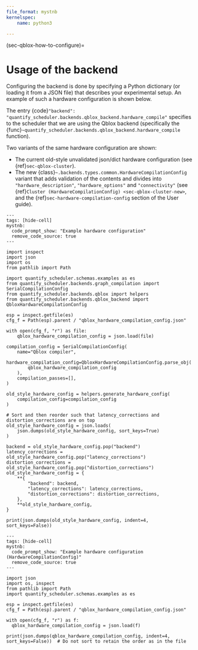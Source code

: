 ```yaml
---
file_format: mystnb
kernelspec:
    name: python3

---
```

(sec-qblox-how-to-configure)=

# Usage of the backend

Configuring the backend is done by specifying a Python dictionary (or loading it from a JSON file)
that describes your experimental setup. An example of such a hardware configuration is shown below.

The entry {code}`"backend": "quantify_scheduler.backends.qblox_backend.hardware_compile"` specifies to the scheduler
that we are using the Qblox backend (specifically the {func}`~quantify_scheduler.backends.qblox_backend.hardware_compile` function).

Two variants of the same hardware configuration are shown: 
- The current old-style unvalidated json/dict hardware configuration (see {ref}`sec-qblox-cluster`).
- The new {class}`~.backends.types.common.HardwareCompilationConfig` variant that adds validation of the contents and divides into `"hardware_description"`, `"hardware_options"` and `"connectivity"` (see {ref}`Cluster (HardwareCompilationConfig) <sec-qblox-cluster-new>`,  and the {ref}`sec-hardware-compilation-config` section of the User guide). 

```{code-cell} ipython3
---
tags: [hide-cell]
mystnb:
  code_prompt_show: "Example hardware configuration"
  remove_code_source: true  
---

import inspect
import json
import os
from pathlib import Path

import quantify_scheduler.schemas.examples as es
from quantify_scheduler.backends.graph_compilation import SerialCompilationConfig
from quantify_scheduler.backends.qblox import helpers
from quantify_scheduler.backends.qblox_backend import QbloxHardwareCompilationConfig

esp = inspect.getfile(es)
cfg_f = Path(esp).parent / "qblox_hardware_compilation_config.json"

with open(cfg_f, "r") as file:
    qblox_hardware_compilation_config = json.load(file)

compilation_config = SerialCompilationConfig(
    name="Qblox compiler",
    hardware_compilation_config=QbloxHardwareCompilationConfig.parse_obj(
        qblox_hardware_compilation_config
    ),
    compilation_passes=[],
)

old_style_hardware_config = helpers.generate_hardware_config(
    compilation_config=compilation_config
)

# Sort and then reorder such that latency_corrections and distortion_corrections are on top
old_style_hardware_config = json.loads(
    json.dumps(old_style_hardware_config, sort_keys=True)
)

backend = old_style_hardware_config.pop("backend")
latency_corrections = old_style_hardware_config.pop("latency_corrections")
distortion_corrections = old_style_hardware_config.pop("distortion_corrections")
old_style_hardware_config = {
    **{
        "backend": backend,
        "latency_corrections": latency_corrections,
        "distortion_corrections": distortion_corrections,
    },
    **old_style_hardware_config,
}

print(json.dumps(old_style_hardware_config, indent=4, sort_keys=False))
```


```{code-cell} ipython3
---
tags: [hide-cell]
mystnb:
  code_prompt_show: "Example hardware configuration (HardwareCompilationConfig)"
  remove_code_source: true  
---

import json
import os, inspect
from pathlib import Path
import quantify_scheduler.schemas.examples as es

esp = inspect.getfile(es)
cfg_f = Path(esp).parent / "qblox_hardware_compilation_config.json"

with open(cfg_f, "r") as f:
  qblox_hardware_compilation_config = json.load(f)

print(json.dumps(qblox_hardware_compilation_config, indent=4, sort_keys=False))  # Do not sort to retain the order as in the file
```